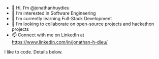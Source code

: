 - 👋 Hi, I’m @jonathanhuydieu
- 👀 I’m interested in Software Engineering 
- 🌱 I’m currently learning Full-Stack Development 
- 💞️ I’m looking to collaborate on open-source projects and hackathon projects
- 📫 Connect with me on LinkedIn at https://www.linkedin.com/in/jonathan-h-dieu/

I like to code. Details below.
<!---
jonathanhuydieu/jonathanhuydieu is a ✨ special ✨ repository because its `README.md` (this file) appears on your GitHub profile.
You can click the Preview link to take a look at your changes.
--->
